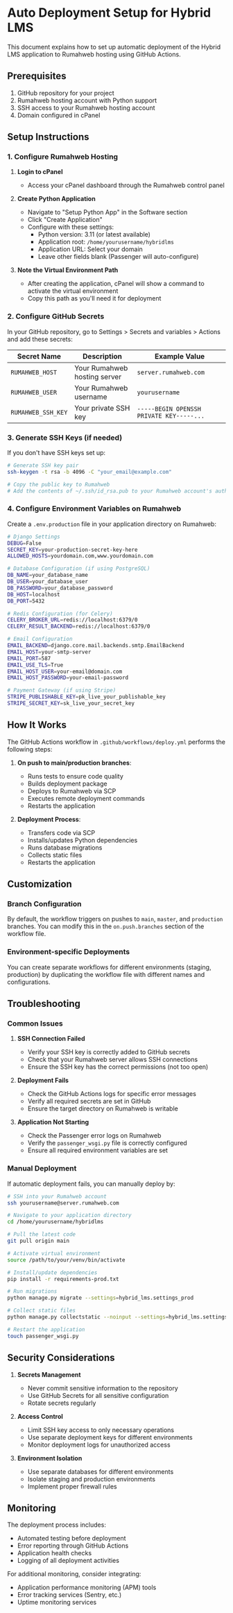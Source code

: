 # Auto Deployment Setup for Hybrid LMS

This document explains how to set up automatic deployment of the Hybrid LMS application to Rumahweb hosting using GitHub Actions.

## Prerequisites

1. GitHub repository for your project
2. Rumahweb hosting account with Python support
3. SSH access to your Rumahweb hosting account
4. Domain configured in cPanel

## Setup Instructions

### 1. Configure Rumahweb Hosting

1. **Login to cPanel**

   - Access your cPanel dashboard through the Rumahweb control panel

2. **Create Python Application**

   - Navigate to "Setup Python App" in the Software section
   - Click "Create Application"
   - Configure with these settings:
     - Python version: 3.11 (or latest available)
     - Application root: `/home/yourusername/hybridlms`
     - Application URL: Select your domain
     - Leave other fields blank (Passenger will auto-configure)

3. **Note the Virtual Environment Path**
   - After creating the application, cPanel will show a command to activate the virtual environment
   - Copy this path as you'll need it for deployment

### 2. Configure GitHub Secrets

In your GitHub repository, go to Settings > Secrets and variables > Actions and add these secrets:

| Secret Name        | Description                  | Example Value                            |
| ------------------ | ---------------------------- | ---------------------------------------- |
| `RUMAHWEB_HOST`    | Your Rumahweb hosting server | `server.rumahweb.com`                    |
| `RUMAHWEB_USER`    | Your Rumahweb username       | `yourusername`                           |
| `RUMAHWEB_SSH_KEY` | Your private SSH key         | `-----BEGIN OPENSSH PRIVATE KEY-----...` |

### 3. Generate SSH Keys (if needed)

If you don't have SSH keys set up:

```bash
# Generate SSH key pair
ssh-keygen -t rsa -b 4096 -C "your_email@example.com"

# Copy the public key to Rumahweb
# Add the contents of ~/.ssh/id_rsa.pub to your Rumahweb account's authorized_keys file
```

### 4. Configure Environment Variables on Rumahweb

Create a `.env.production` file in your application directory on Rumahweb:

```bash
# Django Settings
DEBUG=False
SECRET_KEY=your-production-secret-key-here
ALLOWED_HOSTS=yourdomain.com,www.yourdomain.com

# Database Configuration (if using PostgreSQL)
DB_NAME=your_database_name
DB_USER=your_database_user
DB_PASSWORD=your_database_password
DB_HOST=localhost
DB_PORT=5432

# Redis Configuration (for Celery)
CELERY_BROKER_URL=redis://localhost:6379/0
CELERY_RESULT_BACKEND=redis://localhost:6379/0

# Email Configuration
EMAIL_BACKEND=django.core.mail.backends.smtp.EmailBackend
EMAIL_HOST=your-smtp-server
EMAIL_PORT=587
EMAIL_USE_TLS=True
EMAIL_HOST_USER=your-email@domain.com
EMAIL_HOST_PASSWORD=your-email-password

# Payment Gateway (if using Stripe)
STRIPE_PUBLISHABLE_KEY=pk_live_your_publishable_key
STRIPE_SECRET_KEY=sk_live_your_secret_key
```

## How It Works

The GitHub Actions workflow in `.github/workflows/deploy.yml` performs the following steps:

1. **On push to main/production branches**:

   - Runs tests to ensure code quality
   - Builds deployment package
   - Deploys to Rumahweb via SCP
   - Executes remote deployment commands
   - Restarts the application

2. **Deployment Process**:
   - Transfers code via SCP
   - Installs/updates Python dependencies
   - Runs database migrations
   - Collects static files
   - Restarts the application

## Customization

### Branch Configuration

By default, the workflow triggers on pushes to `main`, `master`, and `production` branches. You can modify this in the `on.push.branches` section of the workflow file.

### Environment-specific Deployments

You can create separate workflows for different environments (staging, production) by duplicating the workflow file with different names and configurations.

## Troubleshooting

### Common Issues

1. **SSH Connection Failed**

   - Verify your SSH key is correctly added to GitHub secrets
   - Check that your Rumahweb server allows SSH connections
   - Ensure the SSH key has the correct permissions (not too open)

2. **Deployment Fails**

   - Check the GitHub Actions logs for specific error messages
   - Verify all required secrets are set in GitHub
   - Ensure the target directory on Rumahweb is writable

3. **Application Not Starting**
   - Check the Passenger error logs on Rumahweb
   - Verify the `passenger_wsgi.py` file is correctly configured
   - Ensure all required environment variables are set

### Manual Deployment

If automatic deployment fails, you can manually deploy by:

```bash
# SSH into your Rumahweb account
ssh yourusername@server.rumahweb.com

# Navigate to your application directory
cd /home/yourusername/hybridlms

# Pull the latest code
git pull origin main

# Activate virtual environment
source /path/to/your/venv/bin/activate

# Install/update dependencies
pip install -r requirements-prod.txt

# Run migrations
python manage.py migrate --settings=hybrid_lms.settings_prod

# Collect static files
python manage.py collectstatic --noinput --settings=hybrid_lms.settings_prod

# Restart the application
touch passenger_wsgi.py
```

## Security Considerations

1. **Secrets Management**

   - Never commit sensitive information to the repository
   - Use GitHub Secrets for all sensitive configuration
   - Rotate secrets regularly

2. **Access Control**

   - Limit SSH key access to only necessary operations
   - Use separate deployment keys for different environments
   - Monitor deployment logs for unauthorized access

3. **Environment Isolation**
   - Use separate databases for different environments
   - Isolate staging and production environments
   - Implement proper firewall rules

## Monitoring

The deployment process includes:

- Automated testing before deployment
- Error reporting through GitHub Actions
- Application health checks
- Logging of all deployment activities

For additional monitoring, consider integrating:

- Application performance monitoring (APM) tools
- Error tracking services (Sentry, etc.)
- Uptime monitoring services
